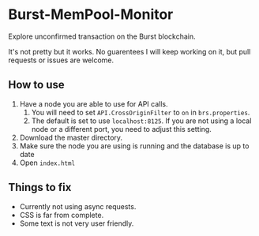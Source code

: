 # Burst-MemPool-Monitor
Explore unconfirmed transaction on the Burst blockchain.

It's not pretty but it works. No guarentees I will keep working on it, but pull requests or issues are welcome.

## How to use

1. Have a node you are able to use for API calls.
	1. You will need to set `API.CrossOriginFilter` to `on` in `brs.properties`.
	2. The default is set to use `localhost:8125`. If you are not using a local node or a different port, you need to adjust this setting.
2. Download the master directory.
3. Make sure the node you are using is running and the database is up to date 
4. Open `index.html`

## Things to fix

* Currently not using async requests.
* CSS is far from complete.
* Some text is not very user friendly.
